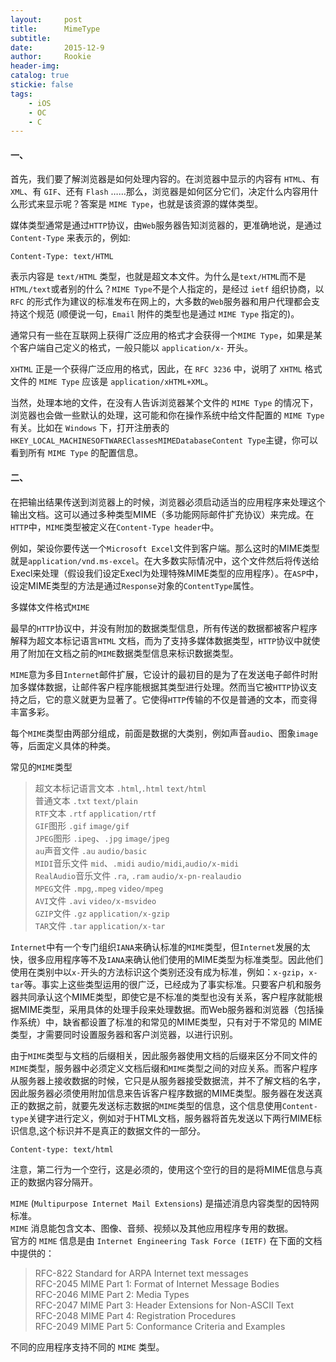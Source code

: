 ```yaml
---
layout:     post
title:      MimeType
subtitle:   
date:       2015-12-9
author:     Rookie
header-img: 
catalog: true
stickie: false
tags:
    - iOS
    - OC
    - C
---
```


#### 一、

首先，我们要了解浏览器是如何处理内容的。在浏览器中显示的内容有 `HTML`、有 `XML`、有 `GIF`、还有 `Flash` ……那么，浏览器是如何区分它们，决定什么内容用什么形式来显示呢？答案是 `MIME Type`，也就是该资源的媒体类型。  

媒体类型通常是通过`HTTP`协议，由`Web`服务器告知浏览器的，更准确地说，是通过 `Content-Type` 来表示的，例如:

`Content-Type: text/HTML`  

表示内容是 `text/HTML` 类型，也就是超文本文件。为什么是`text/HTML`而不是`HTML/text`或者别的什么？`MIME Type`不是个人指定的，是经过 `ietf` 组织协商，以 `RFC` 的形式作为建议的标准发布在网上的，大多数的`Web`服务器和用户代理都会支持这个规范 (顺便说一句，`Email` 附件的类型也是通过 `MIME Type` 指定的)。  

通常只有一些在互联网上获得广泛应用的格式才会获得一个`MIME Type`，如果是某个客户端自己定义的格式，一般只能以 `application/x-` 开头。  

`XHTML` 正是一个获得广泛应用的格式，因此，在 `RFC 3236` 中，说明了 `XHTML` 格式文件的 `MIME Type` 应该是 `application/xHTML+XML`。  

当然，处理本地的文件，在没有人告诉浏览器某个文件的 `MIME Type` 的情况下，浏览器也会做一些默认的处理，这可能和你在操作系统中给文件配置的 `MIME Type` 有关。比如在 `Windows` 下，打开注册表的`HKEY_LOCAL_MACHINESOFTWAREClassesMIMEDatabaseContent Type`主键，你可以看到所有 `MIME Type` 的配置信息。  


#### 二、

在把输出结果传送到浏览器上的时候，浏览器必须启动适当的应用程序来处理这个输出文档。这可以通过多种类型MIME（多功能网际邮件扩充协议）来完成。在`HTTP`中，`MIME`类型被定义在`Content-Type header`中。  

例如，架设你要传送一个`Microsoft Excel`文件到客户端。那么这时的MIME类型就是`application/vnd.ms-excel`。在大多数实际情况中，这个文件然后将传送给Execl来处理（假设我们设定Execl为处理特殊MIME类型的应用程序）。在`ASP`中，设定MIME类型的方法是通过`Response`对象的`ContentType`属性。  

多媒体文件格式`MIME` 

最早的`HTTP`协议中，并没有附加的数据类型信息，所有传送的数据都被客户程序解释为超文本标记语言`HTML` 文档，而为了支持多媒体数据类型，`HTTP`协议中就使用了附加在文档之前的`MIME`数据类型信息来标识数据类型。  

`MIME`意为多目`Internet`邮件扩展，它设计的最初目的是为了在发送电子邮件时附加多媒体数据，让邮件客户程序能根据其类型进行处理。然而当它被`HTTP`协议支持之后，它的意义就更为显著了。它使得`HTTP`传输的不仅是普通的文本，而变得丰富多彩。  

每个`MIME`类型由两部分组成，前面是数据的大类别，例如声音`audio`、图象`image`等，后面定义具体的种类。  

常见的`MIME`类型  

>超文本标记语言文本 `.html`,`.html` `text/html`   
普通文本 `.txt` `text/plain`  
`RTF`文本 `.rtf` `application/rtf`  
`GIF`图形 `.gif` `image/gif`  
`JPEG`图形 `.ipeg`、`.jpg` `image/jpeg`  
`au`声音文件 `.au` `audio/basic`  
`MIDI`音乐文件 `mid`、`.midi` `audio/midi`,`audio/x-midi`   
`RealAudio`音乐文件 `.ra`, `.ram` `audio/x-pn-realaudio`  
`MPEG`文件 `.mpg`,`.mpeg` `video/mpeg`  
`AVI`文件 `.avi` `video/x-msvideo`  
`GZIP`文件 `.gz` `application/x-gzip`  
`TAR`文件 `.tar` `application/x-tar`  

`Internet`中有一个专门组织`IANA`来确认标准的`MIME`类型，但`Internet`发展的太快，很多应用程序等不及`IANA`来确认他们使用的MIME类型为标准类型。因此他们使用在类别中以`x-`开头的方法标识这个类别还没有成为标准，例如：`x-gzip`，`x-tar`等。事实上这些类型运用的很广泛，已经成为了事实标准。只要客户机和服务器共同承认这个MIME类型，即使它是不标准的类型也没有关系，客户程序就能根据MIME类型，采用具体的处理手段来处理数据。而Web服务器和浏览器（包括操作系统）中，缺省都设置了标准的和常见的MIME类型，只有对于不常见的 MIME类型，才需要同时设置服务器和客户浏览器，以进行识别。  

由于`MIME`类型与文档的后缀相关，因此服务器使用文档的后缀来区分不同文件的`MIME`类型，服务器中必须定义文档后缀和`MIME`类型之间的对应关系。而客户程序从服务器上接收数据的时候，它只是从服务器接受数据流，并不了解文档的名字，因此服务器必须使用附加信息来告诉客户程序数据的MIME类型。服务器在发送真正的数据之前，就要先发送标志数据的`MIME`类型的信息，这个信息使用`Content-type`关键字进行定义，例如对于HTML文档，服务器将首先发送以下两行MIME标识信息,这个标识并不是真正的数据文件的一部分。  

`Content-type: text/html`  

注意，第二行为一个空行，这是必须的，使用这个空行的目的是将MIME信息与真正的数据内容分隔开。  

`MIME` (`Multipurpose Internet Mail Extensions`) 是描述消息内容类型的因特网标准。  
`MIME` 消息能包含文本、图像、音频、视频以及其他应用程序专用的数据。  
官方的 `MIME` 信息是由 `Internet Engineering Task Force (IETF)` 在下面的文档中提供的：  

>RFC-822 Standard for ARPA Internet text messages  
RFC-2045 MIME Part 1: Format of Internet Message Bodies  
RFC-2046 MIME Part 2: Media Types  
RFC-2047 MIME Part 3: Header Extensions for Non-ASCII Text  
RFC-2048 MIME Part 4: Registration Procedures  
RFC-2049 MIME Part 5: Conformance Criteria and Examples  

不同的应用程序支持不同的 `MIME` 类型。






